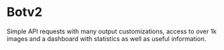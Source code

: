 # Botv2
Simple API requests with many output customizations, access to over 1k images and a dashboard with statistics as well as useful information.
